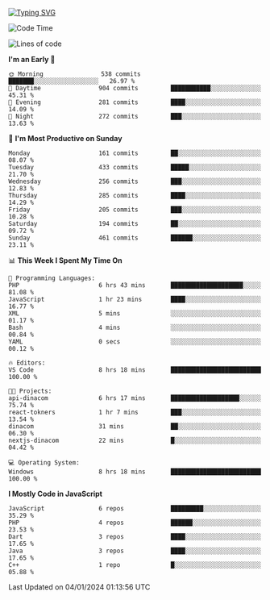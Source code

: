 [![Typing SVG](https://readme-typing-svg.herokuapp.com?font=Fira+Code&pause=1000&color=F7F7F7&random=false&width=435&lines=Hi+%F0%9F%91%8B%2C+I'm+Rafiu+Sidqi;I+Love+React+%F0%9F%98%8D)](https://git.io/typing-svg)
<!--START_SECTION:waka-->
![Code Time](http://img.shields.io/badge/Code%20Time-59%20hrs%2036%20mins-blue)

![Lines of code](https://img.shields.io/badge/From%20Hello%20World%20I%27ve%20Written-449.7%20thousand%20lines%20of%20code-blue)

**I'm an Early 🐤** 

```text
🌞 Morning                538 commits         ███████░░░░░░░░░░░░░░░░░░   26.97 % 
🌆 Daytime                904 commits         ███████████░░░░░░░░░░░░░░   45.31 % 
🌃 Evening                281 commits         ████░░░░░░░░░░░░░░░░░░░░░   14.09 % 
🌙 Night                  272 commits         ███░░░░░░░░░░░░░░░░░░░░░░   13.63 % 
```
📅 **I'm Most Productive on Sunday** 

```text
Monday                   161 commits         ██░░░░░░░░░░░░░░░░░░░░░░░   08.07 % 
Tuesday                  433 commits         █████░░░░░░░░░░░░░░░░░░░░   21.70 % 
Wednesday                256 commits         ███░░░░░░░░░░░░░░░░░░░░░░   12.83 % 
Thursday                 285 commits         ████░░░░░░░░░░░░░░░░░░░░░   14.29 % 
Friday                   205 commits         ███░░░░░░░░░░░░░░░░░░░░░░   10.28 % 
Saturday                 194 commits         ██░░░░░░░░░░░░░░░░░░░░░░░   09.72 % 
Sunday                   461 commits         ██████░░░░░░░░░░░░░░░░░░░   23.11 % 
```


📊 **This Week I Spent My Time On** 

```text
💬 Programming Languages: 
PHP                      6 hrs 43 mins       ████████████████████░░░░░   81.08 % 
JavaScript               1 hr 23 mins        ████░░░░░░░░░░░░░░░░░░░░░   16.77 % 
XML                      5 mins              ░░░░░░░░░░░░░░░░░░░░░░░░░   01.17 % 
Bash                     4 mins              ░░░░░░░░░░░░░░░░░░░░░░░░░   00.84 % 
YAML                     0 secs              ░░░░░░░░░░░░░░░░░░░░░░░░░   00.12 % 

🔥 Editors: 
VS Code                  8 hrs 18 mins       █████████████████████████   100.00 % 

🐱‍💻 Projects: 
api-dinacom              6 hrs 17 mins       ███████████████████░░░░░░   75.74 % 
react-tokners            1 hr 7 mins         ███░░░░░░░░░░░░░░░░░░░░░░   13.54 % 
dinacom                  31 mins             ██░░░░░░░░░░░░░░░░░░░░░░░   06.30 % 
nextjs-dinacom           22 mins             █░░░░░░░░░░░░░░░░░░░░░░░░   04.42 % 

💻 Operating System: 
Windows                  8 hrs 18 mins       █████████████████████████   100.00 % 
```

**I Mostly Code in JavaScript** 

```text
JavaScript               6 repos             █████████░░░░░░░░░░░░░░░░   35.29 % 
PHP                      4 repos             ██████░░░░░░░░░░░░░░░░░░░   23.53 % 
Dart                     3 repos             ████░░░░░░░░░░░░░░░░░░░░░   17.65 % 
Java                     3 repos             ████░░░░░░░░░░░░░░░░░░░░░   17.65 % 
C++                      1 repo              █░░░░░░░░░░░░░░░░░░░░░░░░   05.88 % 
```




 Last Updated on 04/01/2024 01:13:56 UTC
<!--END_SECTION:waka-->
